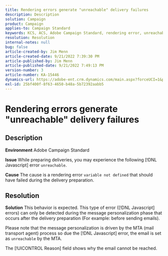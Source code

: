 ```yaml
---
title: Rendering errors generate "unreachable" delivery failures
description: Description
solution: Campaign
product: Campaign
applies-to: Campaign Standard
keywords: KCS, ACS, Adobe Campaign Standard, rendering error, unreachable delivery failure
resolution: Resolution
internal-notes: null
bug: false
article-created-by: Jim Menn
article-created-date: 9/21/2022 7:39:30 PM
article-published-by: Jim Menn
article-published-date: 9/21/2022 7:49:13 PM
version-number: 3
article-number: KA-15446
dynamics-url: https://adobe-ent.crm.dynamics.com/main.aspx?forceUCI=1&pagetype=entityrecord&etn=knowledgearticle&id=31bf9718-e539-ed11-9db1-0022480866ad
exl-id: 25bf400f-8f63-4650-b48a-5b72392aabb5
---
```

# Rendering errors generate "unreachable" delivery failures

## Description


<b>Environment</b>
 Adobe Campaign Standard

<b>Issue</b>
 While preparing deliveries, you may experience the following [!DNL Javascript] error `unreachable`.

<b>Cause</b>
 The cause is a rendering error `variable not defined` that should have failed during the delivery preparation.


## Resolution


<b>Solution</b>
This behavior is expected. This type of error ([!DNL Javascript] errors) can only be detected during the message personalization phase that occurs after the delivery preparation (For example: before sending emails).

Please note that the message personalization is driven by the MTA (mail transport agent) process so due the [!DNL Javascript] error, the email is set as `unreachable` by the MTA.

The [!UICONTROL Reason] field shows why the email cannot be reached.
